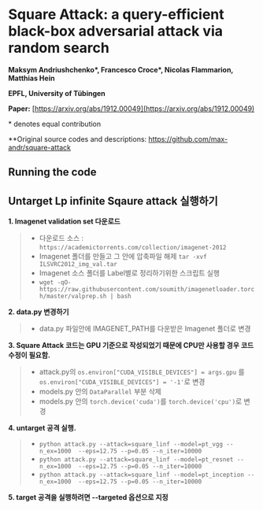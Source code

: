 # Square Attack: a query-efficient black-box adversarial attack via random search

**Maksym Andriushchenko\*, Francesco Croce\*, Nicolas Flammarion, Matthias Hein**

**EPFL, University of Tübingen**

**Paper:** [https://arxiv.org/abs/1912.00049](https://arxiv.org/abs/1912.00049)

\* denotes equal contribution


**Original source codes and descriptions: https://github.com/max-andr/square-attack

## Running the code

## Untarget Lp infinite Sqaure attack 실행하기

 **1. Imagenet validation set 다운로드**  
>    - 다운로드 소스 : `https://academictorrents.com/collection/imagenet-2012`  
>    - Imagenet 폴더를 만들고 그 안에 압축파일 해제 `tar -xvf ILSVRC2012_img_val.tar`  
>    - Imagenet 소스 폴더를 Label별로 정리하기위한 스크립트 실행  
>    - `wget -qO- https://raw.githubusercontent.com/soumith/imagenetloader.torch/master/valprep.sh | bash`
    
 **2. data.py 변경하기**  
>    - data.py 파일안에 IMAGENET_PATH를 다운받은 Imagenet 폴더로 변경
    
 **3. Square Attack 코드는 GPU 기준으로 작성되었기 때문에 CPU만 사용할 경우 코드 수정이 필요함.**  
>    - attack.py의 `os.environ["CUDA_VISIBLE_DEVICES"] = args.gpu` 를 `os.environ["CUDA_VISIBLE_DEVICES"] = '-1'`로 변경  
>    - models.py 안의 `DataParallel` 부분 삭제  
>    - models.py 안의 `torch.device('cuda')`를 `torch.device('cpu')`로 변경  

 **4. untarget 공격 실행.**  
>    - `python attack.py --attack=square_linf --model=pt_vgg --n_ex=1000  --eps=12.75 --p=0.05 --n_iter=10000`  
>    - `python attack.py --attack=square_linf --model=pt_resnet --n_ex=1000  --eps=12.75 --p=0.05 --n_iter=10000`  
>    - `python attack.py --attack=square_linf --model=pt_inception --n_ex=1000  --eps=12.75 --p=0.05 --n_iter=10000`  
 
 **5. target 공격을 실행하려면 --targeted 옵션으로 지정**  

